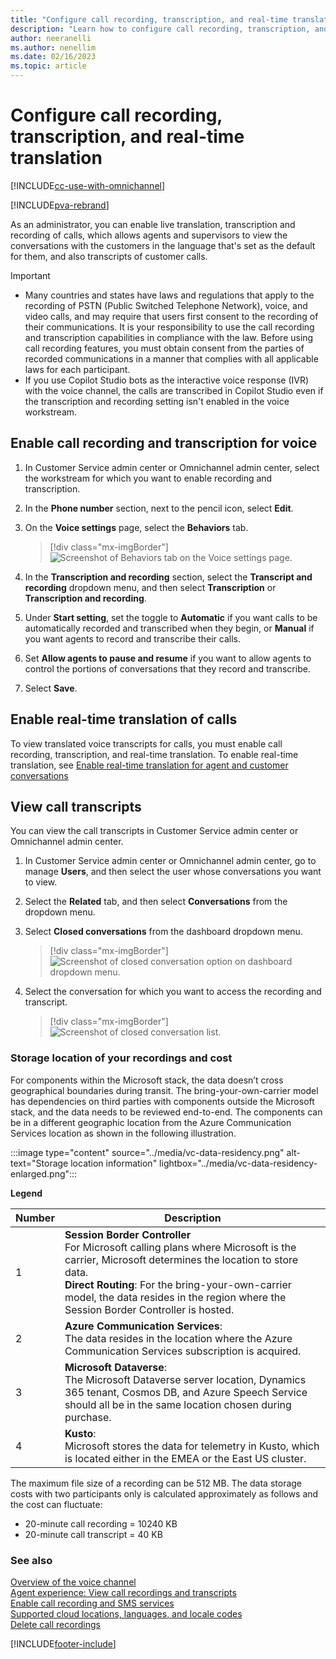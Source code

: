 ```yaml
---
title: "Configure call recording, transcription, and real-time translation | MicrosoftDocs"
description: "Learn how to configure call recording, transcription, and real-time translation in the voice channel in Omnichannel for Customer Service."
author: neeranelli
ms.author: nenellim
ms.date: 02/16/2023
ms.topic: article
---
```


# Configure call recording, transcription, and real-time translation

[!INCLUDE[cc-use-with-omnichannel](../../includes/cc-use-with-omnichannel.md)]

[!INCLUDE[pva-rebrand](../../includes/cc-pva-rebrand.md)]

As an administrator, you can enable live translation, transcription and recording of calls, which allows agents and supervisors to view the conversations with the customers in the language that's set as the default for them, and also transcripts of customer calls.

> [!IMPORTANT]
> - Many countries and states have laws and regulations that apply to the recording of PSTN (Public Switched Telephone Network), voice, and video calls, and may require that users first consent to the recording of their communications. It is your responsibility to use the call recording and transcription capabilities in compliance with the law. Before using call recording features, you must obtain consent from the parties of recorded communications in a manner that complies with all applicable laws for each participant.
> - If you use Copilot Studio bots as the interactive voice response (IVR) with the voice channel, the calls are transcribed in Copilot Studio even if the transcription and recording setting isn't enabled in the voice workstream.

## Enable call recording and transcription for voice

1. In Customer Service admin center or Omnichannel admin center, select the workstream for which you want to enable recording and transcription.

1. In the **Phone number** section, next to the pencil icon, select **Edit**.

1. On the **Voice settings** page, select the **Behaviors** tab.
   > [!div class="mx-imgBorder"]
   > ![Screenshot of Behaviors tab on the Voice settings page.](../media/voice-channel-recording-number.png)

1. In the **Transcription and recording** section, select the **Transcript and recording** dropdown menu, and then select **Transcription** or **Transcription and recording**.

1. Under **Start setting**, set the toggle to **Automatic** if you want calls to be automatically recorded and transcribed when they begin, or **Manual** if you want agents to record and transcribe their calls.

1. Set **Allow agents to pause and resume** if you want to allow agents to control the portions of conversations that they record and transcribe.

1. Select **Save**.

## Enable real-time translation of calls

To view translated voice transcripts for calls, you must enable call recording, transcription, and real-time translation. To enable real-time translation, see [Enable real-time translation for agent and customer conversations](enable-real-time-translation.md#enable-real-time-translation-for-agent-and-customer-conversations)

## View call transcripts

You can view the call transcripts in Customer Service admin center or Omnichannel admin center.

1. In Customer Service admin center or Omnichannel admin center, go to manage **Users**, and then select the user whose conversations you want to view.
2. Select the **Related** tab, and then select **Conversations** from the dropdown menu.
3. Select **Closed conversations** from the dashboard dropdown menu.

   > [!div class="mx-imgBorder"]
   > ![Screenshot of closed conversation option on dashboard dropdown menu.](../media/voice-closed-conversations.png)

4. Select the conversation for which you want to access the recording and transcript.
  
   > [!div class="mx-imgBorder"]
   > ![Screenshot of closed conversation list.](../media/voice-channel-conversations-list.png)

### Storage location of your recordings and cost
 
For components within the Microsoft stack, the data doesn’t cross geographical boundaries during transit. The bring-your-own-carrier model has dependencies on third parties with components outside the Microsoft stack, and the data needs to be reviewed end-to-end. 
The components can be in a different geographic location from the Azure Communication Services location as shown in the following illustration.


:::image type="content" source="../media/vc-data-residency.png" alt-text="Storage location information" lightbox="../media/vc-data-residency-enlarged.png":::

**Legend**

| Number | Description |
|-----|-------------------|
|1 | **Session Border Controller**<br>  For Microsoft calling plans where Microsoft is the carrier, Microsoft determines the location to store data.<br> **Direct Routing**:  For the bring-your-own-carrier model, the data resides in the region where the Session Border Controller is hosted. |
|2 | **Azure Communication Services**:<br>  The data resides in the location where the Azure Communication Services subscription is acquired. |
|3 | **Microsoft Dataverse**:<br>  The Microsoft Dataverse server location, Dynamics 365 tenant, Cosmos DB, and Azure Speech Service should all be in the same location chosen during purchase. |
|4 | **Kusto**:<br> Microsoft stores the data for telemetry in Kusto, which is located either in the EMEA or the East US cluster. |


The maximum file size of a recording can be 512 MB. The data storage costs with two participants only is calculated approximately as follows and the cost can fluctuate:

- 20-minute call recording = 10240 KB
- 20-minute call transcript = 40 KB


### See also

[Overview of the voice channel](voice-channel.md)  
[Agent experience: View call recordings and transcripts](../use/voice-channel-agent-experience.md)  
[Enable call recording and SMS services](voice-channel-connect-existing-resource.md#enable-call-recording-and-sms-services)  
[Supported cloud locations, languages, and locale codes](voice-channel-region-availability.md)  
[Delete call recordings](voice-channel-delete-calls.md)
  
[!INCLUDE[footer-include](../../includes/footer-banner.md)]
